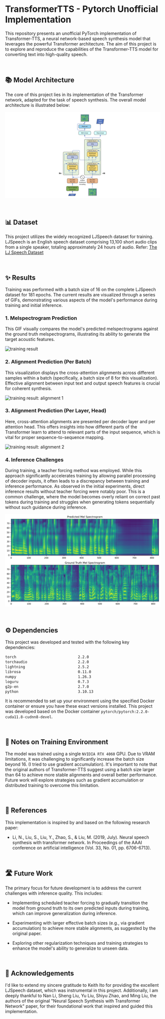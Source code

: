# TransformerTTS - Pytorch Unofficial Implementation

This repository presents an unofficial PyTorch implementation of Transformer-TTS, a neural network-based speech synthesis model that leverages the powerful Transformer architecture. The aim of this project is to explore and reproduce the capabilities of the Transformer-TTS model for converting text into high-quality speech.

<br/>

## 📚 Model Architecture

The core of this project lies in its implementation of the Transformer network, adapted for the task of speech synthesis. The overall model architecture is illustrated below:

![Transformer architecture](./asset/transformer-tts-architecture.png)

<br/>

## 📊 Dataset

This project utilizes the widely recognized LJSpeech dataset for training. LJSpeech is an English speech dataset comprising 13,100 short audio clips from a single speaker, totaling approximately 24 hours of audio. Refer: [The LJ Speech Dataset](https://keithito.com/LJ-Speech-Dataset/)

<br/>

## ✨ Results

Training was performed with a batch size of 16 on the complete LJSpeech dataset for 181 epochs. The current results are visualized through a series of GIFs, demonstrating various aspects of the model's performance during training and initial inference.

### 1. Melspectrogram Prediction

This GIF visually compares the model's predicted melspectrograms against the ground truth melspectrograms, illustrating its ability to generate the target acoustic features.

![training result](./asset/melspec_per_batch.gif)

### 2. Alignment Prediction (Per Batch)

This visualization displays the cross-attention alignments across different samples within a batch (specifically, a batch size of 8 for this visualization). Effective alignment between input text and output speech features is crucial for coherent synthesis.

![training result: alignment 1](./asset/alignment_per_batch.gif)

### 3. Alignment Prediction (Per Layer, Head)

Here, cross-attention alignments are presented per decoder layer and per attention head. This offers insights into how different parts of the Transformer learn to attend to relevant parts of the input sequence, which is vital for proper sequence-to-sequence mapping.

![training result: alignment 2](./asset/alignment_per_layer_head.gif)

### 4. Inference Challenges

During training, a teacher forcing method was employed. While this approach significantly accelerates training by allowing parallel processing of decoder inputs, it often leads to a discrepancy between training and inference performance. As observed in the initial experiments, direct inference results without teacher forcing were notably poor. This is a common challenge, where the model becomes overly reliant on correct past tokens during training and struggles when generating tokens sequentially without such guidance during inference.

![Wrong inference](./asset/infer_epoch_81.png)

<br/>

## ⚙️ Dependencies

This project was developed and tested with the following key dependencies:

```text
torch                            2.2.0
torchaudio                       2.2.0
lightning                        2.5.2
librosa                          0.11.0
numpy                            1.26.3
loguru                           0.7.3
g2p-en                           2.7.0
python                           3.10.13
```

It is recommended to set up your environment using the specified Docker container or ensure you have these exact versions installed. This project was developed based on the Docker container `pytorch/pytorch:2.2.0-cuda11.8-cudnn8-devel`.

<br/>

## 📝 Notes on Training Environment

The model was trained using a single `NVIDIA RTX 4060` GPU. Due to VRAM limitations, it was challenging to significantly increase the batch size beyond 16. (I tried to use gradient accumulation). It's important to note that the original authors of Transformer-TTS suggest using a batch size larger than 64 to achieve more stable alignments and overall better performance. Future work will explore strategies such as gradient accumulation or distributed training to overcome this limitation.

<br/>

## 📖 References

This implementation is inspired by and based on the following research paper:

- Li, N., Liu, S., Liu, Y., Zhao, S., & Liu, M. (2019, July). Neural speech synthesis with transformer network. In Proceedings of the AAAI conference on artificial intelligence (Vol. 33, No. 01, pp. 6706-6713).

<br/>

## 🛣️ Future Work

The primary focus for future development is to address the current challenges with inference quality. This includes:

- Implementing scheduled teacher forcing to gradually transition the model from ground truth to its own predicted inputs during training, which can improve generalization during inference.

- Experimenting with larger effective batch sizes (e.g., via gradient accumulation) to achieve more stable alignments, as suggested by the original paper.

- Exploring other regularization techniques and training strategies to enhance the model's ability to generalize to unseen data.

<br/>

## 🙏 Acknowledgements

I'd like to extend my sincere gratitude to Keith Ito for providing the excellent LJSpeech dataset, which was instrumental in this project. Additionally, I am deeply thankful to Nan Li, Sheng Liu, Yu Liu, Shiyu Zhao, and Ming Liu, the authors of the original "Neural Speech Synthesis with Transformer Network" paper, for their foundational work that inspired and guided this implementation.
